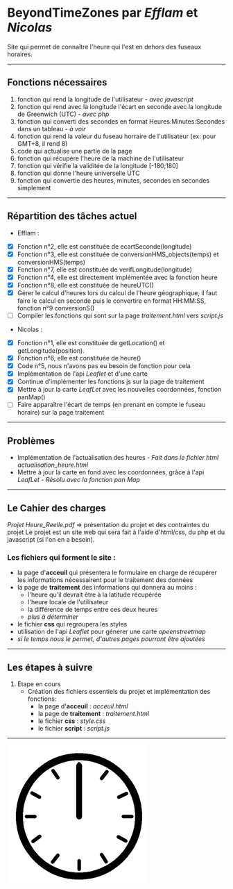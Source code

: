 # BeyondTimeZones par ***Efflam*** et ***Nicolas*** 
Site qui permet de connaître l'heure qui l'est en dehors des fuseaux horaires.
___
## Fonctions nécessaires
1. fonction qui rend la longitude de l'utilisateur - *avec javascript*
2. fonction qui rend avec la longitude l'écart en seconde avec la longitude de Greenwich (UTC) - *avec php*
3. fonction qui converti des secondes en format Heures:Minutes:Secondes dans un tableau - *à voir*
4. fonction qui rend la valeur du fuseau horraire de l'utilisateur (ex: pour GMT+8, il rend 8) 
5. code qui actualise une partie de la page
6. fonction qui récupère l'heure de la machine de l'utilisateur
7. fonction qui vérifie la validitée de la longitude [-180;180]
8. fonction qui donne l'heure universelle UTC
9. fonction qui convertie des heures, minutes, secondes en secondes simplement
___
## Répartition des tâches actuel
- Efflam :
- [x] Fonction n°2, elle est constituée de ecartSeconde(longitude)
- [x] Fonction n°3, elle est constituée de conversionHMS_objects(temps) et conversionHMS(temps)
- [x] Fonction n°7, elle est constituée de verifLongitude(longitude)
- [x] Fonction n°4, elle est directement implémentée avec la fonction heure
- [x] Fonction n°8, elle est constituée de heureUTC()
- [x] Gérer le calcul d'heures lors du calcul de l'heure géographique, il faut faire le calcul en seconde puis le convertire en format HH:MM:SS, fonction n°9 conversionS()
- [ ] Compiler les fonctions qui sont sur la page *traitement.html* vers *script.js*
- Nicolas :
- [x] Fonction n°1, elle est constituée de getLocation() et getLongitude(position).
- [x] Fonction n°6, elle est constituée de heure()
- [x] Code n°5, nous n'avons pas eu besoin de fonction pour cela
- [x] Implémentation de l'api *Leaflet* et d'une carte
- [x] Continue d'implémenter les fonctions js sur la page de traitement
- [x] Mettre à jour la carte *LeafLet* avec les nouvelles coordonnées, fonction panMap()
- [ ] Faire apparaître l'écart de temps (en prenant en compte le fuseau horaire) sur la page traitement
___
## Problèmes
- Implémentation de l'actualisation des heures - *Fait dans le fichier html actualisation_heure.html*
- Mettre à jour la carte en fond avec les coordonnées, grâce à l'api *LeafLet* - *Résolu avec la fonction pan Map*
___
## Le Cahier des charges
*Projet Heure_Reelle.pdf* => présentation du projet et des contraintes du projet
Le projet est un site web qui sera fait à l'aide d'html/css, du php et du javascript (si l'on en a besoin).
### Les fichiers qui forment le site :
  - la page d'**acceuil** qui présentera le formulaire en charge de récupérer les informations nécessairent pour le traitement des données
  - la page de **traitement** des informations qui donnera au moins :
    - l'heure qu'il devrait être à la latitude récupérée
    - l'heure locale de l'utilisateur
    - la différence de temps entre ces deux heures
    - *plus à déterminer*
  - le fichier **css** qui regroupera les styles 
  - utilisation de l'api *Leaflet* pour génerer une carte *opeenstreetmap*
  - *si le temps nous le permet, d'autres pages pourront être ajoutées*
___
## Les étapes à suivre
1. Etape en cours
   - Création des fichiers essentiels du projet et implémentation des fonctions:
     - la page d'**acceuil** : *acceuil.html*
     - la page de **traitement** : *traitement.html*
     - le fichier **css** : *style.css* 
     - le fichier **script** : *script.js*

___
![CLOCK](clock.gif) 
